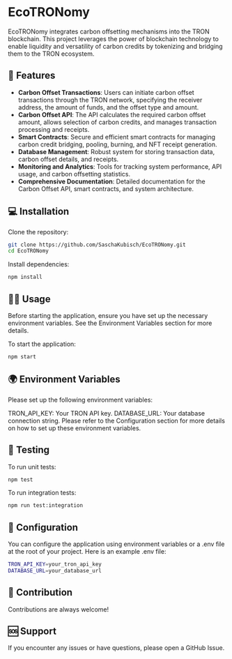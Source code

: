 # EcoTRONomy

EcoTRONomy integrates carbon offsetting mechanisms into the TRON blockchain. This project leverages the power of blockchain technology to enable liquidity and versatility of carbon credits by tokenizing and bridging them to the TRON ecosystem.

## 🚀 Features

- **Carbon Offset Transactions**: Users can initiate carbon offset transactions through the TRON network, specifying the receiver address, the amount of funds, and the offset type and amount.
- **Carbon Offset API**: The API calculates the required carbon offset amount, allows selection of carbon credits, and manages transaction processing and receipts.
- **Smart Contracts**: Secure and efficient smart contracts for managing carbon credit bridging, pooling, burning, and NFT receipt generation.
- **Database Management**: Robust system for storing transaction data, carbon offset details, and receipts.
- **Monitoring and Analytics**: Tools for tracking system performance, API usage, and carbon offsetting statistics.
- **Comprehensive Documentation**: Detailed documentation for the Carbon Offset API, smart contracts, and system architecture.

## 💻 Installation

Clone the repository:

```bash
git clone https://github.com/SaschaKubisch/EcoTRONomy.git
cd EcoTRONomy
```
Install dependencies:

```bash
npm install
```

## 🏃‍♀️ Usage
Before starting the application, ensure you have set up the necessary environment variables. See the Environment Variables section for more details.

To start the application:

```bash
npm start
```

## 🌍 Environment Variables
Please set up the following environment variables:

TRON_API_KEY: Your TRON API key.
DATABASE_URL: Your database connection string.
Please refer to the Configuration section for more details on how to set up these environment variables.

## 🧪 Testing
To run unit tests:

```bash
npm test
```

To run integration tests:

```bash
npm run test:integration
```

## 🔧 Configuration
You can configure the application using environment variables or a .env file at the root of your project. Here is an example .env file:

```bash
TRON_API_KEY=your_tron_api_key
DATABASE_URL=your_database_url
```
## 🤝 Contribution
Contributions are always welcome! 

## 🆘 Support
If you encounter any issues or have questions, please open a GitHub Issue.

